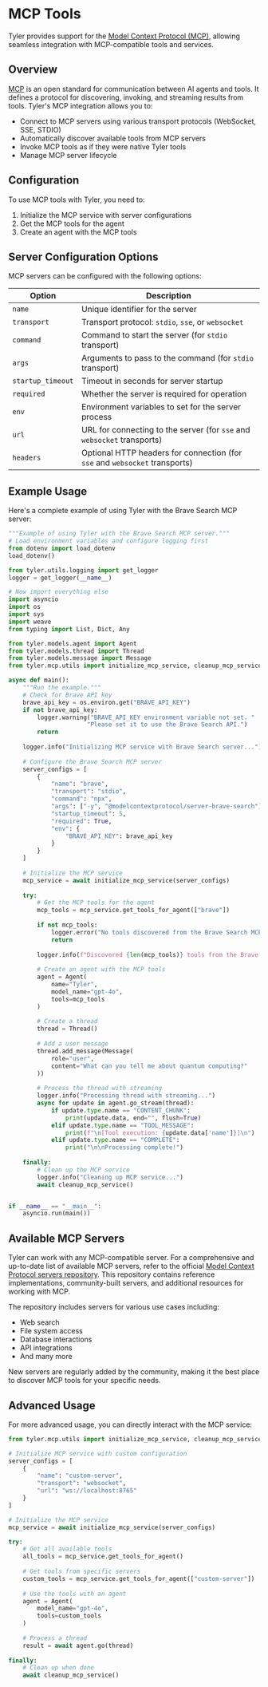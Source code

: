 # MCP Tools

Tyler provides support for the [Model Context Protocol (MCP)](https://modelcontextprotocol.io/introduction), allowing seamless integration with MCP-compatible tools and services.

## Overview

[MCP](https://modelcontextprotocol.io/introduction) is an open standard for communication between AI agents and tools. It defines a protocol for discovering, invoking, and streaming results from tools. Tyler's MCP integration allows you to:

- Connect to MCP servers using various transport protocols (WebSocket, SSE, STDIO)
- Automatically discover available tools from MCP servers
- Invoke MCP tools as if they were native Tyler tools
- Manage MCP server lifecycle

## Configuration

To use MCP tools with Tyler, you need to:

1. Initialize the MCP service with server configurations
2. Get the MCP tools for the agent
3. Create an agent with the MCP tools

## Server Configuration Options

MCP servers can be configured with the following options:

| Option | Description |
|--------|-------------|
| `name` | Unique identifier for the server |
| `transport` | Transport protocol: `stdio`, `sse`, or `websocket` |
| `command` | Command to start the server (for `stdio` transport) |
| `args` | Arguments to pass to the command (for `stdio` transport) |
| `startup_timeout` | Timeout in seconds for server startup |
| `required` | Whether the server is required for operation |
| `env` | Environment variables to set for the server process |
| `url` | URL for connecting to the server (for `sse` and `websocket` transports) |
| `headers` | Optional HTTP headers for connection (for `sse` and `websocket` transports) |

## Example Usage

Here's a complete example of using Tyler with the Brave Search MCP server:

```python
"""Example of using Tyler with the Brave Search MCP server."""
# Load environment variables and configure logging first
from dotenv import load_dotenv
load_dotenv()

from tyler.utils.logging import get_logger
logger = get_logger(__name__)

# Now import everything else
import asyncio
import os
import sys
import weave
from typing import List, Dict, Any

from tyler.models.agent import Agent
from tyler.models.thread import Thread
from tyler.models.message import Message
from tyler.mcp.utils import initialize_mcp_service, cleanup_mcp_service

async def main():
    """Run the example."""
    # Check for Brave API key
    brave_api_key = os.environ.get("BRAVE_API_KEY")
    if not brave_api_key:
        logger.warning("BRAVE_API_KEY environment variable not set. "
                      "Please set it to use the Brave Search API.")
        return
        
    logger.info("Initializing MCP service with Brave Search server...")
    
    # Configure the Brave Search MCP server
    server_configs = [
        {
            "name": "brave",
            "transport": "stdio",
            "command": "npx",
            "args": ["-y", "@modelcontextprotocol/server-brave-search"],
            "startup_timeout": 5,
            "required": True,
            "env": {
                "BRAVE_API_KEY": brave_api_key
            }
        }
    ]
    
    # Initialize the MCP service
    mcp_service = await initialize_mcp_service(server_configs)
    
    try:
        # Get the MCP tools for the agent
        mcp_tools = mcp_service.get_tools_for_agent(["brave"])
        
        if not mcp_tools:
            logger.error("No tools discovered from the Brave Search MCP server.")
            return
            
        logger.info(f"Discovered {len(mcp_tools)} tools from the Brave Search MCP server.")
        
        # Create an agent with the MCP tools
        agent = Agent(
            name="Tyler",
            model_name="gpt-4o",
            tools=mcp_tools
        )
        
        # Create a thread
        thread = Thread()
        
        # Add a user message
        thread.add_message(Message(
            role="user",
            content="What can you tell me about quantum computing?"
        ))
        
        # Process the thread with streaming
        logger.info("Processing thread with streaming...")
        async for update in agent.go_stream(thread):
            if update.type.name == "CONTENT_CHUNK":
                print(update.data, end="", flush=True)
            elif update.type.name == "TOOL_MESSAGE":
                print(f"\n[Tool execution: {update.data['name']}]\n")
            elif update.type.name == "COMPLETE":
                print("\n\nProcessing complete!")
                
    finally:
        # Clean up the MCP service
        logger.info("Cleaning up MCP service...")
        await cleanup_mcp_service()


if __name__ == "__main__":
    asyncio.run(main())
```

## Available MCP Servers

Tyler can work with any MCP-compatible server. For a comprehensive and up-to-date list of available MCP servers, refer to the official [Model Context Protocol servers repository](https://github.com/modelcontextprotocol/servers). This repository contains reference implementations, community-built servers, and additional resources for working with MCP.

The repository includes servers for various use cases including:
- Web search
- File system access
- Database interactions
- API integrations
- And many more

New servers are regularly added by the community, making it the best place to discover MCP tools for your specific needs.

## Advanced Usage

For more advanced usage, you can directly interact with the MCP service:

```python
from tyler.mcp.utils import initialize_mcp_service, cleanup_mcp_service

# Initialize MCP service with custom configuration
server_configs = [
    {
        "name": "custom-server",
        "transport": "websocket",
        "url": "ws://localhost:8765"
    }
]

# Initialize the MCP service
mcp_service = await initialize_mcp_service(server_configs)

try:
    # Get all available tools
    all_tools = mcp_service.get_tools_for_agent()
    
    # Get tools from specific servers
    custom_tools = mcp_service.get_tools_for_agent(["custom-server"])
    
    # Use the tools with an agent
    agent = Agent(
        model_name="gpt-4o",
        tools=custom_tools
    )
    
    # Process a thread
    result = await agent.go(thread)
    
finally:
    # Clean up when done
    await cleanup_mcp_service()
``` 